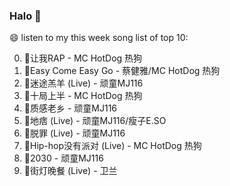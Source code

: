 

### Halo 👋

😄 listen to my this week song list of top 10:

0. 🌈让我RAP - MC HotDog 热狗
1. 🌈Easy Come Easy Go - 蔡健雅/MC HotDog 热狗
2. 🌈迷途羔羊 (Live) - 顽童MJ116
3. 🌈十局上半 - MC HotDog 热狗
4. 🌈质感老乡 - 顽童MJ116
5. 🌈地痞 (Live) - 顽童MJ116/瘦子E.SO
6. 🌈脱罪 (Live) - 顽童MJ116
7. 🌈Hip-hop没有派对 (Live) - MC HotDog 热狗
8. 🌈2030 - 顽童MJ116
9. 🌈街灯晚餐 (Live) - 卫兰

